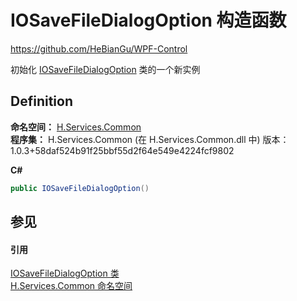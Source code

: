 # IOSaveFileDialogOption 构造函数
https://github.com/HeBianGu/WPF-Control

初始化 <a href="079c1e56-8eb3-b4ad-2da5-77e38f09dcb0">IOSaveFileDialogOption</a> 类的一个新实例



## Definition
**命名空间：** <a href="b9cdd84f-6623-a51a-f53b-465103ced202">H.Services.Common</a>  
**程序集：** H.Services.Common (在 H.Services.Common.dll 中) 版本：1.0.3+58daf524b91f25bbf55d2f64e549e4224fcf9802

**C#**
``` C#
public IOSaveFileDialogOption()
```



## 参见


#### 引用
<a href="079c1e56-8eb3-b4ad-2da5-77e38f09dcb0">IOSaveFileDialogOption 类</a>  
<a href="b9cdd84f-6623-a51a-f53b-465103ced202">H.Services.Common 命名空间</a>  
